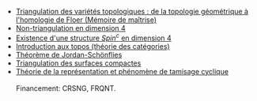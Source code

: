 * [Triangulation des variétés topologiques : de la topologie géométrique à l'homologie de Floer (Mémoire de maîtrise)](files/PSorya_Memoire_aout2022.pdf)
* [Non-triangulation en dimension 4](files/PSorya-E8triangulation.pdf)
* [Existence d'une structure *Spin<sup>c</sup>* en dimension 4](files/4manifoldsSpinc-PS.pdf)
* [Introduction aux topos (théorie des catégories)](files/toposPresentation-PSorya.pdf)
* [Théorème de Jordan-Schönflies](files/schonfliesPS.pdf)
* [Triangulation des surfaces compactes](files/surftriangPS.pdf)
* [Théorie de la représentation et phénomène de tamisage cyclique](http://lacim.uqam.ca/wp-content/uploads/Patricia_Sorya-Rapport_de_stage_2018.pdf)\
\
Financement: CRSNG, FRQNT.

